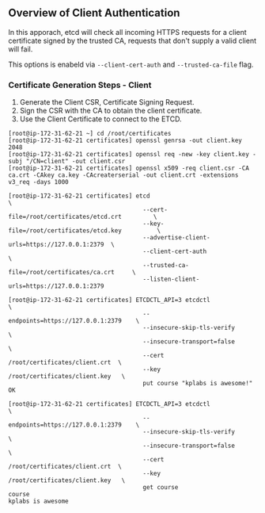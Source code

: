 ## Overview of Client Authentication

In this apporach, etcd will check all incoming HTTPS requests for a client certificate signed by the trusted CA, requests that don't supply a valid client will fail.

This options is enabeld via `--client-cert-auth` and `--trusted-ca-file` flag.

### Certificate Generation Steps - Client

1. Generate the Client CSR, Certificate Signing Request.
2. Sign the CSR with the CA to obtain the client certificate.
3. Use the Client Certificate to connect to the ETCD.

```shell
[root@ip-172-31-62-21 ~] cd /root/certificates
[root@ip-172-31-62-21 certificates] openssl genrsa -out client.key 2048
[root@ip-172-31-62-21 certificates] openssl req -new -key client.key -subj "/CN=client" -out client.csr
[root@ip-172-31-62-21 certificates] openssl x509 -req client.csr -CA ca.crt -CAkey ca.key -CAcreaterserial -out client.crt -extensions v3_req -days 1000

[root@ip-172-31-62-21 certificates] etcd                                              \
                                      --cert-file=/root/certificates/etcd.crt         \
                                      --key-file=/root/certificates/etcd.key          \
                                      --advertise-client-urls=https://127.0.0.1:2379  \
                                      --client-cert-auth                              \
                                      --trusted-ca-file=/root/certificates/ca.crt     \
                                      --listen-client-urls=https://127.0.0.1:2379

[root@ip-172-31-62-21 certificates] ETCDCTL_API=3 etcdctl                   \
                                      --endpoints=https://127.0.0.1:2379    \
                                      --insecure-skip-tls-verify            \
                                      --insecure-transport=false            \
                                      --cert /root/certificates/client.crt  \
                                      --key /root/certificates/client.key   \
                                      put course "kplabs is awesome!"
OK

[root@ip-172-31-62-21 certificates] ETCDCTL_API=3 etcdctl                   \
                                      --endpoints=https://127.0.0.1:2379    \
                                      --insecure-skip-tls-verify            \
                                      --insecure-transport=false            \
                                      --cert /root/certificates/client.crt  \
                                      --key /root/certificates/client.key   \
                                      get course
course
kplabs is awesome
```